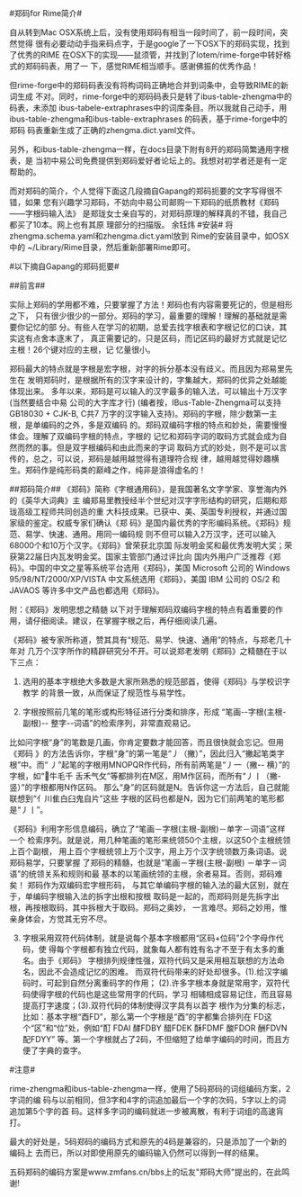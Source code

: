 #郑码for Rime简介#

自从转到Mac OSX系统上后，没有使用郑码有相当一段时间了，前一段时间，突然觉得
很有必要动动手指来码点字，于是google了一下OSX下的郑码实现，找到了优秀的RIME
在OSX下的实现——鼠须管，并找到了lotem/rime-forge中转好格式的郑码码表，用了一
下，感觉RIME相当顺手。感谢佛振的优秀作品！

但rime-forge中的郑码码表没有将构词码正确地合并到词条中，会导致RIME的新词生成
不对。同时，rime-forge中的郑码码表只是转了ibus-table-zhengma中的码表，未添加
ibus-tabele-extraphrases中的词库条目。所以我就自己动手，用
 ibus-table-zhengma和ibus-table-extraphrases 的码表，基于rime-forge中的郑码
码表重新生成了正确的zhengma.dict.yaml文件。

另外，和ibus-table-zhengma一样，在docs目录下附有8开的郑码简繁通用字根表，是
当初中易公司免费提供到郑码爱好者论坛上的。我想对初学者还是有一定帮助的。

而对郑码的简介，个人觉得下面这几段摘自Gapang的郑码扼要的文字写得很不错，如果
您有兴趣学习郑码，不妨向中易公司邮购一下郑码的纸质教材《郑码——字根码输入法》
是郑珑女士亲自写的，对郑码原理的解释真的不错，我自己都买了10本。网上也有其原
理部分的扫描版。
                                          余钰炜
#安装#
将zhengma.schema.yaml和zhengma.dict.yaml放到 Rime的安装目录中，如OSX中的
~/Library/Rime目录，然后重新部署Rime即可。


#以下摘自Gapang的郑码扼要#

##前言##

实际上郑码的学用都不难，只要掌握了方法！郑码也有内容需要死记的，但是相形之下，
只有很少很少的一部分。郑码的学习，最重要的理解！理解的基础就是需要你记忆的部
分。有些人在学习的初期，总爱去找字根表和字根记忆的口诀，其实这有点舍本逐末了，
真正需要记的，只是区码，而记区码的最好方式就是记忆主根！26个键对应的主根，记
忆量很小。

郑码最大的特点就是字根是宏字根，对字的拆分基本没有歧义。而且因为郑易里先生在
发明郑码时，是根据所有的汉字来设计的，字集越大，郑码的优异之处越能体现出来。
多年以来，郑码是可以输入的汉字最多的输入法，可以输出十万汉字 (当然要结合中易
公司的大字库才行) (编者按，IBus-Table-Zhengma可以支持 GB18030 + CJK-B, C共7
万字的汉字输入支持)。郑码的字根，除少数第一主根，是单编码的之外，多是双编码
的。郑码双编码字根的特点和妙处，需要慢慢体会。理解了双编码字根的特点，字根的
记忆和郑码字词的取码方式就会成为自然而然的事。但是双字根编码和由此而来的字词
取码方式的妙处，则不是可以言传的，总之，可以说，郑码是越用越觉得有道理符合规
律，越用越觉得妙趣横生。郑码作是纯形码类的巅峰之作，纯非是浪得虚名的！

##郑码简介##
《郑码》简称《字根通用码》，是我国著名文字学家、享誉海内外的《英华大词典》主
编郑易里教授经半个世纪对汉字字形结构的研究，后期和郑珑高级工程师共同创造的重
大科技成果。已获中、美、英国专利授权，并通过国家级的鉴定。权威专家们确认《郑
码》是国内最优秀的字形编码系统。《郑码》规范、易学、快速、通用。用同一编码规
则不但可以输入2万汉字，还可以输入 68000个和10万个汉字。《郑码》曾荣获北京国
际发明金奖和最优秀发明大奖；荣获第22届日内瓦发明金奖。国家主管部门通过评比向
国内外用户广泛推荐《郑码》。中国的中文之星等系统平台选用《郑码》，美国
 Microsoft 公司的 Windows 95/98/NT/2000/XP/VISTA 中文系统选用《郑码》，美国
 IBM 公司的 OS/2 和 JAVAOS 等许多中文产品也都选用《郑码》。
 
附：《郑码》发明思想之精髄 以下对于理解郑码双编码字根的特点有着重要的作
用，请仔细阅读。建议，在掌握字根之后，再仔细阅读几遍。

《郑码》被专家所称道，赞其具有“规范、易学、快速、通用”的特点，与郑老几十年对
几万个汉字所作的精辟研究分不开。可以说郑老发明《郑码》之精髄在于以下三点： 

1. 选用的基本字根绝大多数是大家所熟悉的规范部首，使得《郑码》与学校识字教学
的背景一致，从而保证了规范性与易学性。

2. 字根按照前几笔的笔形或构形特征进行分类和排序，形成 “笔画--字根(主根-副根)--
整字--词语”的检索序列，非常直观易记。

比如问字根“身”的笔数是几画，你肯定要数才能回答，而且很快就会忘记。但用《郑码
》的方法告诉你，字根“身”的第一笔是“丿（撇）”，因此归入“撇起笔类字根”中。而“
丿”起笔的字根用MNOPQR作代码，所有前两笔是“丿一（撇-- 横）”的字根，如“牛毛千
舌禾气攵”等都排列在M区，用M作区码，而所有“丿丨（撇-竖）”的字根都用N作区码。
那么“身”的区码就是N。告诉你这一方法后，自己就能联想到“亻川隹白臼鬼自片”这些
字根的区码也都是N，因为它们前两笔的笔形都是“丿丨”。

《郑码》利用字形信息编码，确立了“笔画－字根(主根-副根)－单字－词语”这样一个
检索序列。就是说，用几种笔画的笔形来统领50个主根，以这50个主根统领上百个副根，
用上百个字根统领上万个汉字，用上万个汉字统领数万条词语。说郑码易学，只要掌握
了郑码的精髓，也就是“笔画－字根(主根-副根) －单字－词语”的统领关系和规则和最
基本的以笔画统领的主根，余者易耳。否则，郑码难矣！ 郑码作为双编码宏字根形码，
与其它单编码字根的输入法的最大区别，就在于，单编码字根输入法的拆字出根和按根
取码是一起的，而郑码则是先拆字出根，再按根取码，其中拆根大于取码。郑码之奥妙，
一言难尽。郑码之妙用，惟亲身体会，方觉其无穷不尽。

3. 字根采用双符代码体制，就是说每个基本字根都用“区码+位码”2个字母作代码，使
得每个字根都有独立代码，就象每人都有姓有名才不至于有太多的重名。由于《郑码》
字根排列规律性强，双符代码又是采用相互联想的方法命名，因此不会造成记忆的困难。
而双符代码带来的好处却很多。(1).给汉字编码时，可起到自然分离重码字的作用；
(2).许多字根本身就是常用字，双符代码使得字根的代码也是这些常用字的代码，学习
相辅相成容易记住，而且容易提高打字速度；(3).双符代码的体制使得汉字具有以首字
根作为分集的标志，比如：基本字根“酉FD”，那么第一个字根是“酉”的字都集合排列在
FD这个“区”和“位”处，例如“酊 FDAI 酵FDBY 醋FDEK 酥FDMF 酸FDOR 酬FDVN 配FDYY”
等。第一个字根就占了2码，不但缩短了给单字编码的时间，而且方便了字典的查字。

#注意#

rime-zhengma和ibus-table-zhengma一样，使用了5码郑码的词组编码方案，2字词的编
码与以前相同，但3字和4字的词追加最后一个字的次码，5字以上的词追加第5个字的首
码。这样多字词的编码就进一步被离散，有利于词组的高速肓打。

最大的好处是，5码郑码的编码方式和原先的4码是兼容的，只是添加了一个新的编码上
去而已，所以对即使用原先的编码输入仍然可以得到一样的结果。

五码郑码的编码方案是www.zmfans.cn/bbs上的坛友"郑码大师"提出的，在此鸣谢!

